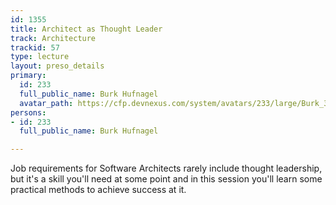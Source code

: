 ```yaml
---
id: 1355
title: Architect as Thought Leader
track: Architecture
trackid: 57
type: lecture
layout: preso_details
primary:
  id: 233
  full_public_name: Burk Hufnagel
  avatar_path: https://cfp.devnexus.com/system/avatars/233/large/Burk_390x390.png?1510112445
persons:
- id: 233
  full_public_name: Burk Hufnagel

---
```

Job requirements for Software Architects rarely include thought leadership, but it's a skill you'll need at some point and in this session you'll learn some practical methods to achieve success at it.